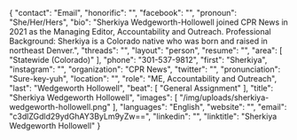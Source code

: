 {
  "contact": "Email",
  "honorific": "",
  "facebook": "",
  "pronoun": "She/Her/Hers",
  "bio": "Sherkiya Wedgeworth-Hollowell joined CPR News in 2021 as the Managing Editor, Accountability and Outreach. Professional Background: Sherkiya is a Colorado native who was born and raised in northeast Denver.",
  "threads": "",
  "layout": "person",
  "resume": "",
  "area": [
    "Statewide (Colorado)"
  ],
  "phone": "301-537-9812",
  "first": "Sherkiya",
  "instagram": "",
  "organization": "CPR News",
  "twitter": "",
  "pronunciation": "Sure-key-yuh",
  "location": "",
  "role": "ME, Accountability and Outreach",
  "last": "Wedgeworth Hollowell",
  "beat": [
    "General Assignment"
  ],
  "title": "Sherkiya Wedgeworth Hollowell",
  "images": [
    "/img/uploads/sherkiya-wedgeworth-hollowell.png"
  ],
  "languages": "English",
  "website": "",
  "email": "c3dlZGdld29ydGhAY3ByLm9yZw==",
  "linkedin": "",
  "linktitle": "Sherkiya Wedgeworth Hollowell"
}
